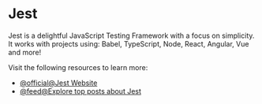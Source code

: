 # Jest

Jest is a delightful JavaScript Testing Framework with a focus on simplicity. It works with projects using: Babel, TypeScript, Node, React, Angular, Vue and more!

Visit the following resources to learn more:

- [@official@Jest Website](https://jestjs.io/)
- [@feed@Explore top posts about Jest](https://app.daily.dev/tags/jest?ref=roadmapsh)
